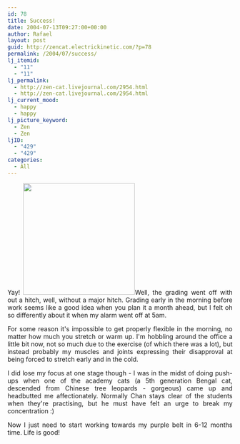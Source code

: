 ```yaml
---
id: 78
title: Success!
date: 2004-07-13T09:27:00+00:00
author: Rafael
layout: post
guid: http://zencat.electrickinetic.com/?p=78
permalink: /2004/07/success/
lj_itemid:
  - "11"
  - "11"
lj_permalink:
  - http://zen-cat.livejournal.com/2954.html
  - http://zen-cat.livejournal.com/2954.html
lj_current_mood:
  - happy
  - happy
lj_picture_keyword:
  - Zen
  - Zen
ljID:
  - "429"
  - "429"
categories:
  - All
---
```

<p style="text-align: justify;">Yay!
<a rel="attachment wp-att-712" href="http://zencat.electrickinetic.com/2004/07/13/success/yinyang/"><img class="alignright size-full wp-image-712" title="yinyang" src="http://zencat.electrickinetic.com/wp-content/uploads/2004/07/yinyang.jpg" alt="" width="250" height="250" /></a>Well, the grading went off with out a hitch, well, without a major hitch. Grading early in the morning before work seems like a good idea when you plan it a month ahead, but I felt oh so differently about it when my alarm went off at 5am.</p>
<p style="text-align: justify;">For some reason it's impossible to get properly flexible in the morning, no matter how much you stretch or warm up. I'm hobbling around the office a little bit now, not so much due to the exercise (of which there was a lot), but instead probably my muscles and joints expressing their disapproval at being forced to stretch early and in the cold.</p>
<p style="text-align: justify;">I did lose my focus at one stage though - I was in the midst of doing push-ups when one of the academy cats (a 5th generation Bengal cat, descended from Chinese tree leopards - gorgeous) came up and headbutted me affectionately. Normally Chan stays clear of the students when they're practising, but he must have felt an urge to break my concentration :)</p>
<p style="text-align: justify;">Now I just need to start working towards my purple belt in 6-12 months time. Life is good!</p>